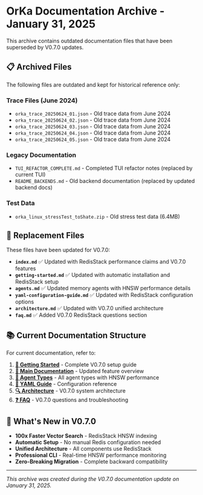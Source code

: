 # OrKa Documentation Archive - January 31, 2025

This archive contains outdated documentation files that have been superseded by V0.7.0 updates.

## 📋 Archived Files

The following files are outdated and kept for historical reference only:

### Trace Files (June 2024)
- `orka_trace_20250624_01.json` - Old trace data from June 2024
- `orka_trace_20250624_02.json` - Old trace data from June 2024  
- `orka_trace_20250624_03.json` - Old trace data from June 2024
- `orka_trace_20250624_04.json` - Old trace data from June 2024
- `orka_trace_20250624_05.json` - Old trace data from June 2024

### Legacy Documentation
- `TUI_REFACTOR_COMPLETE.md` - Completed TUI refactor notes (replaced by current TUI)
- `README_BACKENDS.md` - Old backend documentation (replaced by updated backend docs)

### Test Data
- `orka_linux_stressTest_toShate.zip` - Old stress test data (6.4MB)

## 🔄 Replacement Files

These files have been updated for V0.7.0:

- **`index.md`** ✅ Updated with RedisStack performance claims and V0.7.0 features
- **`getting-started.md`** ✅ Updated with automatic installation and RedisStack setup
- **`agents.md`** ✅ Updated memory agents with HNSW performance details
- **`yaml-configuration-guide.md`** ✅ Updated with RedisStack configuration options
- **`architecture.md`** ✅ Updated with V0.7.0 unified architecture
- **`faq.md`** ✅ Added V0.7.0 RedisStack questions section

## 📚 Current Documentation Structure

For current documentation, refer to:

1. **[📘 Getting Started](./getting-started.md)** - Complete V0.7.0 setup guide
2. **[🧠 Main Documentation](./index.md)** - Updated feature overview
3. **[🤖 Agent Types](./agents.md)** - All agent types with HNSW performance
4. **[📝 YAML Guide](./yaml-configuration-guide.md)** - Configuration reference
5. **[🔍 Architecture](./architecture.md)** - V0.7.0 system architecture
6. **[❓ FAQ](./faq.md)** - V0.7.0 questions and troubleshooting

## 🚀 What's New in V0.7.0

- **100x Faster Vector Search** - RedisStack HNSW indexing
- **Automatic Setup** - No manual Redis configuration needed  
- **Unified Architecture** - All components use RedisStack
- **Professional CLI** - Real-time HNSW performance monitoring
- **Zero-Breaking Migration** - Complete backward compatibility

---

*This archive was created during the V0.7.0 documentation update on January 31, 2025.* 